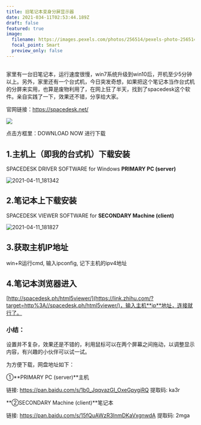 ```yaml
---
title: 旧笔记本变身分屏显示器
date: 2021-034-11T02:53:44.189Z
draft: false
featured: true
image:
  filename: https://images.pexels.com/photos/256514/pexels-photo-256514.jpeg?auto=compress&cs=tinysrgb&dpr=1&w=500
  focal_point: Smart
  preview_only: false
---
```

##

家里有一台旧笔记本，运行速度很慢，win7系统升级到win10后，开机至少5分钟以上。另外，家里还有一个台式机，今日突发奇想，如果把这个笔记本当作台式机的分屏来实用，也算是废物利用了，在网上狂了半天，找到了spacedesk这个软件。亲自实践了一下，效果还不错，分享给大家。

官网链接：https://spacedesk.net/

![](https://i.loli.net/2021/04/11/kJbuZQRsOKinLBY.png)

点击方框里：DOWNLOAD NOW 进行下载

## 1.主机上（即我的台式机）下载安装

SPACEDESK DRIVER SOFTWARE for Windows **PRIMARY PC (server)**

![2021-04-11_181342](https://i.loli.net/2021/04/11/GkYHoBFJEuqT3iA.png)



## 2.笔记本上下载安装

SPACEDESK VIEWER SOFTWARE for **SECONDARY Machine (client)**

![2021-04-11_181827](https://i.loli.net/2021/04/11/z6WoXm7Bsvx2HNg.png)

## 3.获取主机IP地址

win+R运行cmd, 输入ipconfig, 记下主机的ipv4地址

## 4.笔记本浏览器进入

 [http://spacedesk.ph/html5viewer/](https://link.zhihu.com/?target=http%3A//spacedesk.ph/html5viewer/)，输入主机**ip**地址，连接就行了。

### 小结：

设置并不复杂，效果还是不错的，利用鼠标可以在两个屏幕之间拖动，以调整显示内容，有兴趣的小伙伴可以试一试。

为方便下载，网盘地址如下：

①**PRIMARY PC (server)**主机

链接: https://pan.baidu.com/s/1b0_JqqvazGI_OxeGpygiRQ 提取码: ka3r 

**②SECONDARY Machine (client)**笔记本

链接: https://pan.baidu.com/s/15fQuAWzR3lnmDKaVxgnwdA 提取码: 2mga 